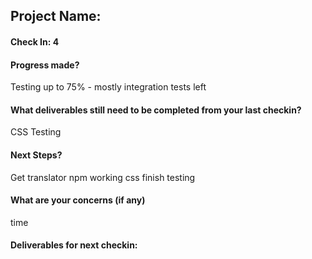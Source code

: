 ## Project Name:

#### Check In: 4

#### Progress made?
Testing up to 75% - mostly integration tests left

#### What deliverables still need to be completed from your last checkin?
CSS
Testing

#### Next Steps?
Get translator npm working
css
finish testing

#### What are your concerns (if any)
time

#### Deliverables for next checkin: